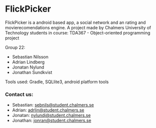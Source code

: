 # FlickPicker

FlickPicker is a android based app, a social network and an rating and movierecomendations engine.
A project made by Chalmers University of Technology students in course: TDA367 - Object-oriented programming project

Group 22:
- Sebastian Nilsson
- Adrian Lindberg
- Jonatan Nylund
- Jonathan Sundkvist

Tools used: Gradle, SQLlite3, android platform tools

### Contact us:
* Sebastian: sebnils@student.chalmers.se
* Adrian: adrlin@student.chalmers.se
* Jonatan: nylundj@student.chalmers.se
* Jonathan: jonran@student.chalmers.se

